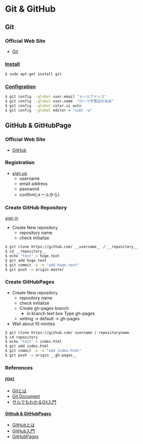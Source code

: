 Git & GitHub
================================
Git
--------------------------------
### Official Web Site

- [Git](http://git-scm.com/)

### [Install](http://git-scm.com/download/linux)

```bash
$ sudo apt-get install git
```

### [Configration](http://git-scm.com/book/ja/Git-%E3%81%AE%E3%82%AB%E3%82%B9%E3%82%BF%E3%83%9E%E3%82%A4%E3%82%BA-Git-%E3%81%AE%E8%A8%AD%E5%AE%9A)

```bash
$ git config --global user.email "メールアドレス"
$ git config --global user.name  "ローマ字表記の名前"
$ git config --global color.ui auto
$ git config --global editor = "subl -w"
```

GitHub & GitHubPage
--------------------------------
### Official Web Site

- [GitHub](https://github.com)

### Registration
- [sign up](https://github.com/)
    - username
    - email address
    - password
    - confirm(メールから)

### Create GitHub Repository
[sign in](https://github.com/)
- Create New repository
  - repository name
  - check initialize

```bash
$ git clone https://github.com/ __username__ / __repository__
$ cd __repository__
$ echo "test" > hoge.text
$ git add hoge.text
$ git commit -a -m "add hoge.text"
$ git push -u origin master
```

### Create GitHubPages

- Create New repository
    - repository name
    - check initialize
    - Create gh-pages branch
        - in branch text box Type gh-pages
    - setting -> default -> gh-pages
- Wait about 10 minites

```bash
$ git clone https://github.com/ username / repositoryname
$ cd repository
$ echo "test" > index.html
$ git add index.html
$ git commit -a -m "add index.html"
$ git push -u origin __gh-pages__
```

### References

#### [Git]

- [Gitとは](http://ja.wikipedia.org/wiki/Git)
- [Git Document](http://git-scm.com/documentation)
- [サルでもわかるGit入門](http://www.backlog.jp/git-guide/)

#### [Github & GitHubPages](https://github.com)

- [GitHubとは](http://ja.wikipedia.org/wiki/GitHub)
- [GitHub入門](http://qiita.com/ongaeshi/items/4272209ad80380933000)
- [GitHubPages](https://pages.github.com/)



